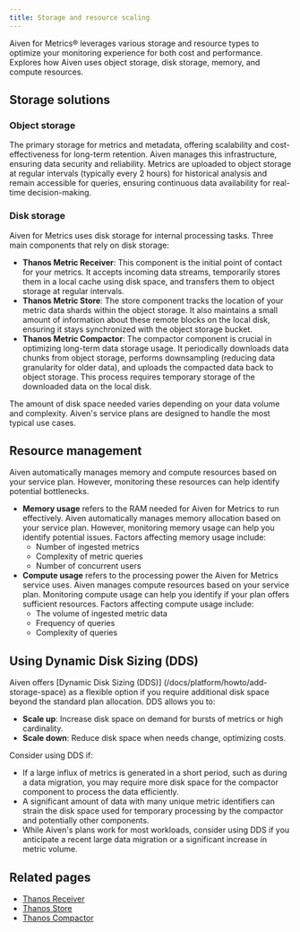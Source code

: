 ```yaml
---
title: Storage and resource scaling
---
```


Aiven for Metrics® leverages various storage and resource types to optimize your monitoring experience for both cost and performance. Explores how Aiven uses object storage, disk storage, memory, and compute resources.

## Storage solutions

### Object storage

The primary storage for metrics and metadata, offering scalability and cost-effectiveness
for long-term retention. Aiven manages this infrastructure, ensuring data security
and reliability. Metrics are uploaded to object storage at regular intervals
(typically every 2 hours) for historical analysis and remain accessible for
 queries, ensuring continuous data availability for real-time decision-making.

### Disk storage

Aiven for Metrics uses disk storage for internal processing tasks. Three main components
that rely on disk storage:

- **Thanos Metric Receiver**: This component is the initial point of contact for your
  metrics. It accepts incoming data streams, temporarily stores them in a
  local cache using disk space, and transfers them to object storage at
  regular intervals.
- **Thanos Metric Store**: The store component tracks the location of your metric
  data shards within the object storage. It also maintains a small amount of
  information about these remote blocks on the local disk, ensuring it stays
  synchronized with the object storage bucket.
- **Thanos Metric Compactor**: The compactor component is crucial in optimizing
  long-term data storage usage. It periodically downloads data chunks from object
  storage, performs downsampling (reducing data granularity for older data), and
  uploads the compacted data back to object storage. This process requires temporary
  storage of the downloaded data on the local disk.

The amount of disk space needed varies depending on your data volume and complexity.
Aiven's service plans are designed to handle the most typical use cases.

## Resource management

Aiven automatically manages memory and compute resources based on your service plan.
However, monitoring these resources can help identify potential bottlenecks.

- **Memory usage** refers to the RAM needed for Aiven for Metrics to run effectively.
  Aiven automatically manages memory allocation based on your service plan. However,
  monitoring memory usage can help you identify potential issues.
  Factors affecting memory usage include:
  - Number of ingested metrics
  - Complexity of metric queries
  - Number of concurrent users
- **Compute usage** refers to the processing power the Aiven for Metrics service uses.
  Aiven manages compute resources based on your service plan. Monitoring compute
  usage can help you identify if your plan offers sufficient resources.
  Factors affecting compute usage include:
  - The volume of ingested metric data
  - Frequency of queries
  - Complexity of queries

## Using Dynamic Disk Sizing (DDS)

Aiven offers [Dynamic Disk Sizing (DDS)] (/docs/platform/howto/add-storage-space) as
a flexible option if you require additional disk space beyond the standard plan
allocation. DDS allows you to:

- **Scale up**: Increase disk space on demand for bursts of metrics or high cardinality.
- **Scale down**: Reduce disk space when needs change, optimizing costs.

Consider using DDS if:

- If a large influx of metrics is generated in a short period, such as during a
  data migration, you may require more disk space for the compactor component to
  process the data efficiently.
- A significant amount of data with many unique metric identifiers can strain the
  disk space used for temporary processing by the compactor and potentially
  other components.
- While Aiven's plans work for most workloads, consider using DDS if you
  anticipate a recent large data migration or a significant increase in metric volume.


## Related pages

- [Thanos Receiver](https://thanos.io/tip/components/receive.md/)
- [Thanos Store](https://thanos.io/tip/components/store.md/#store)
- [Thanos Compactor](https://thanos.io/tip/components/compact.md/#disk)
